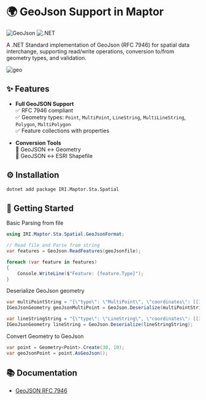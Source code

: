 # 🌍 GeoJson Support in Maptor

![GeoJson](https://img.shields.io/badge/GeoJson-RFC_7946_compliant-blue) 
![.NET](https://img.shields.io/badge/.NET-Standard_2.0-green)

A .NET Standard implementation of GeoJson (RFC 7946) for spatial data interchange, supporting read/write operations, conversion to/from geometry types, and validation.

![geo](https://github.com/user-attachments/assets/21ea02ee-f3a9-4fc7-bfe7-1f9c15977fd6)

## ✨ Features

- **Full GeoJSON Support**  
  ✅ RFC 7946 compliant  
  ✅ Geometry types: `Point`, `MultiPoint`, `LineString`, `MultiLineString`, `Polygon`, `MultiPolygon`  
  ✅ Feature collections with properties
  
- **Conversion Tools**  
  🔄 GeoJSON ↔ Geometry  
  🔄 GeoJSON ↔ ESRI Shapefile
  
  
## ⚙️ Installation
```bash
dotnet add package IRI.Maptor.Sta.Spatial
```

## 🚀 Getting Started
Basic Parsing from file

```csharp
using IRI.Maptor.Sta.Spatial.GeoJsonFormat;

// Read file and Parse from string
var features = GeoJson.ReadFeatures(geoJsonfile);

foreach (var feature in features)
{
    Console.WriteLine($"Feature: {feature.Type}");
}
```

Deserialize GeoJson geometry

```csharp
var multiPointString = "{\"type\": \"MultiPoint\", \"coordinates\": [[10.1, 40.1], [40.1, 30.1], [20.1, 20.1], [30.1, 10.1]]}";
IGeoJsonGeometry geoJsonMultiPoint = GeoJson.Deserialize(multiPointString);

var lineStringString = "{\"type\": \"LineString\", \"coordinates\": [[30.1, 10.1], [10.1, 30.1], [40.1, 40.1]]}";
IGeoJsonGeometry lineString = GeoJson.Deserialize(lineStringString);
```

Convert Geometry to GeoJson

```csharp
var point = Geometry<Point>.Create(30, 10);
var geoJsonPoint = point.AsGeoJson();
```


## 📚 Documentation
- [GeoJSON RFC 7946](https://tools.ietf.org/html/rfc7946)   
 
